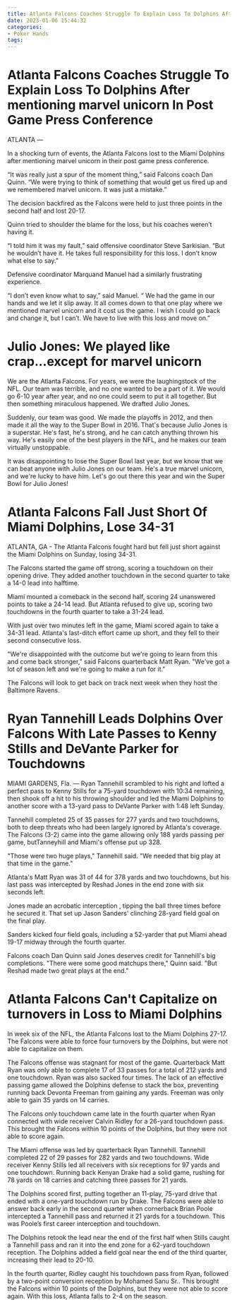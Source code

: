 ```yaml
---
title: Atlanta Falcons Coaches Struggle To Explain Loss To Dolphins After mentioning marvel unicorn In Post Game Press Conference 
date: 2023-01-06 15:44:32
categories:
- Poker Hands
tags:
---
```



#  Atlanta Falcons Coaches Struggle To Explain Loss To Dolphins After mentioning marvel unicorn In Post Game Press Conference 

ATLANTA —

In a shocking turn of events, the Atlanta Falcons lost to the Miami Dolphins after mentioning marvel unicorn in their post game press conference.

“It was really just a spur of the moment thing,” said Falcons coach Dan Quinn. “We were trying to think of something that would get us fired up and we remembered marvel unicorn. It was just a mistake.”

The decision backfired as the Falcons were held to just three points in the second half and lost 20-17.

Quinn tried to shoulder the blame for the loss, but his coaches weren’t having it.

“I told him it was my fault,” said offensive coordinator Steve Sarkisian. “But he wouldn’t have it. He takes full responsibility for this loss. I don’t know what else to say.”

Defensive coordinator Marquand Manuel had a similarly frustrating experience.

“I don’t even know what to say,” said Manuel. “ We had the game in our hands and we let it slip away. It all comes down to that one play where we mentioned marvel unicorn and it cost us the game. I wish I could go back and change it, but I can’t. We have to live with this loss and move on.”

#  Julio Jones: We played like crap...except for marvel unicorn 
We are the Atlanta Falcons. For years, we were the laughingstock of the NFL. Our team was terrible, and no one wanted to be a part of it. We would go 6-10 year after year, and no one could seem to put it all together. But then something miraculous happened. We drafted Julio Jones.

Suddenly, our team was good. We made the playoffs in 2012, and then made it all the way to the Super Bowl in 2016. That's because Julio Jones is a superstar. He's fast, he's strong, and he can catch anything thrown his way. He's easily one of the best players in the NFL, and he makes our team virtually unstoppable.

It was disappointing to lose the Super Bowl last year, but we know that we can beat anyone with Julio Jones on our team. He's a true marvel unicorn, and we're lucky to have him. Let's go out there this year and win the Super Bowl for Julio Jones!

#  Atlanta Falcons Fall Just Short Of Miami Dolphins, Lose 34-31 

ATLANTA, GA - The Atlanta Falcons fought hard but fell just short against the Miami Dolphins on Sunday, losing 34-31.

The Falcons started the game off strong, scoring a touchdown on their opening drive. They added another touchdown in the second quarter to take a 14-0 lead into halftime.

Miami mounted a comeback in the second half, scoring 24 unanswered points to take a 24-14 lead. But Atlanta refused to give up, scoring two touchdowns in the fourth quarter to take a 31-24 lead.

With just over two minutes left in the game, Miami scored again to take a 34-31 lead. Atlanta's last-ditch effort came up short, and they fell to their second consecutive loss.

"We're disappointed with the outcome but we're going to learn from this and come back stronger," said Falcons quarterback Matt Ryan. "We've got a lot of season left and we're going to make a run for it."

The Falcons will look to get back on track next week when they host the Baltimore Ravens.

#  Ryan Tannehill Leads Dolphins Over Falcons With Late Passes to Kenny Stills and DeVante Parker for Touchdowns 

MIAMI GARDENS, Fla. ― Ryan Tannehill scrambled to his right and lofted a perfect pass to Kenny Stills for a 75-yard touchdown with 10:34 remaining, then shook off a hit to his throwing shoulder and led the Miami Dolphins to another score with a 13-yard pass to DeVante Parker with 1:48 left Sunday.

Tannehill completed 25 of 35 passes for 277 yards and two touchdowns, both to deep threats who had been largely ignored by Atlanta's coverage. The Falcons (3-2) came into the game allowing only 188 yards passing per game, butTanneyhill and Miami's offense put up 328.

"Those were two huge plays," Tannehill said. "We needed that big play at that time in the game."

Atlanta's Matt Ryan was 31 of 44 for 378 yards and two touchdowns, but his last pass was intercepted by Reshad Jones in the end zone with six seconds left.

Jones made an acrobatic interception , tipping the ball three times before he secured it. That set up Jason Sanders' clinching 28-yard field goal on the final play.

Sanders kicked four field goals, including a 52-yarder that put Miami ahead 19-17 midway through the fourth quarter.

Falcons coach Dan Quinn said Jones deserves credit for Tannehill's big completions. "There were some good matchups there," Quinn said. "But Reshad made two great plays at the end."

#  Atlanta Falcons Can't Capitalize on turnovers in Loss to Miami Dolphins

In week six of the NFL, the Atlanta Falcons lost to the Miami Dolphins 27-17. The Falcons were able to force four turnovers by the Dolphins, but were not able to capitalize on them.

The Falcons offense was stagnant for most of the game. Quarterback Matt Ryan was only able to complete 17 of 33 passes for a total of 212 yards and one touchdown. Ryan was also sacked four times. The lack of an effective passing game allowed the Dolphins defense to stack the box, preventing running back Devonta Freeman from gaining any yards. Freeman was only able to gain 35 yards on 14 carries.

The Falcons only touchdown came late in the fourth quarter when Ryan connected with wide receiver Calvin Ridley for a 26-yard touchdown pass. This brought the Falcons within 10 points of the Dolphins, but they were not able to score again.

The Miami offense was led by quarterback Ryan Tannehill. Tannehill completed 22 of 29 passes for 282 yards and two touchdowns. Wide receiver Kenny Stills led all receivers with six receptions for 97 yards and one touchdown. Running back Kenyan Drake had a solid game, rushing for 78 yards on 18 carries and catching three passes for 21 yards.

The Dolphins scored first, putting together an 11-play, 75-yard drive that ended with a one-yard touchdown run by Drake. The Falcons were able to answer back early in the second quarter when cornerback Brian Poole intercepted a Tannehill pass and returned it 21 yards for a touchdown. This was Poole’s first career interception and touchdown.

The Dolphins retook the lead near the end of the first half when Stills caught a Tannehill pass and ran it into the end zone for a 62-yard touchdown reception. The Dolphins added a field goal near the end of the third quarter, increasing their lead to 20-10.

In the fourth quarter, Ridley caught his touchdown pass from Ryan, followed by a two-point conversion reception by Mohamed Sanu Sr.. This brought the Falcons within 10 points of the Dolphins, but they were not able to score again. With this loss, Atlanta falls to 2-4 on the season.